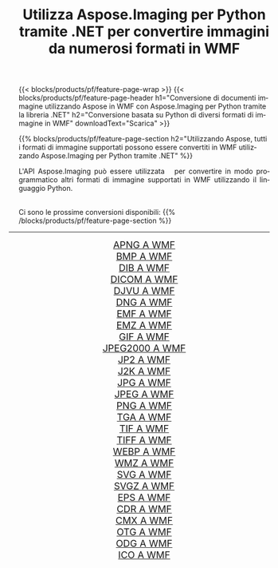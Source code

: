 ﻿---
title: Utilizza Aspose.Imaging per Python tramite .NET per convertire immagini da numerosi formati in WMF 
weight: 3920
url: /it/python-net/conversion/to/wmf/ 
lang: it
langdirlevel: 2
locales: zh-hans,ja,it,ru,de,es,fr,nl,id,lt,pl,pt,vi,tr,ko,zh-hant,ar,hi,th,sv,cs,uk,he
description: Puoi utilizzare Aspose.Imaging per Python tramite la libreria .NET per convertire da una varietà di formati in WMF
---

{{< blocks/products/pf/feature-page-wrap >}}
{{< blocks/products/pf/feature-page-header h1="Conversione di documenti immagine utilizzando Aspose in WMF con Aspose.Imaging per Python tramite la libreria .NET" h2="Conversione basata su Python di diversi formati di immagine in WMF" downloadText="Scarica" >}}


{{% blocks/products/pf/feature-page-section  h2="Utilizzando Aspose, tutti i formati di immagine supportati possono essere convertiti in WMF utilizzando Aspose.Imaging per Python tramite .NET" %}}
<p align=justify>L'API Aspose.Imaging può essere utilizzata   per convertire in modo programmatico altri formati di immagine supportati in WMF utilizzando il linguaggio Python.</p>
<br/>
Ci sono le prossime conversioni disponibili:
{{% /blocks/products/pf/feature-page-section %}}
<div class="container-fluid productfamilypage bg-gray">
    <div class="convertypes bg-gray agp-content section">
        <div class="container">
		<hr style="margin-left:-20px;"/>
		<div class="row other-converters" style="gap: 10px;font-size: 19px;text-align:center;">
		    <div class='col-md-2 other-converter remove-lp remove-rp'><a href="/imaging/it/python-net/conversion/apng-to-wmf/" style="padding:15px;">APNG A WMF</a></div>
<div class='col-md-2 other-converter remove-lp remove-rp'><a href="/imaging/it/python-net/conversion/bmp-to-wmf/" style="padding:15px;">BMP A WMF</a></div>
<div class='col-md-2 other-converter remove-lp remove-rp'><a href="/imaging/it/python-net/conversion/dib-to-wmf/" style="padding:15px;">DIB A WMF</a></div>
<div class='col-md-2 other-converter remove-lp remove-rp'><a href="/imaging/it/python-net/conversion/dicom-to-wmf/" style="padding:15px;">DICOM A WMF</a></div>
<div class='col-md-2 other-converter remove-lp remove-rp'><a href="/imaging/it/python-net/conversion/djvu-to-wmf/" style="padding:15px;">DJVU A WMF</a></div>
<div class='col-md-2 other-converter remove-lp remove-rp'><a href="/imaging/it/python-net/conversion/dng-to-wmf/" style="padding:15px;">DNG A WMF</a></div>
<div class='col-md-2 other-converter remove-lp remove-rp'><a href="/imaging/it/python-net/conversion/emf-to-wmf/" style="padding:15px;">EMF A WMF</a></div>
<div class='col-md-2 other-converter remove-lp remove-rp'><a href="/imaging/it/python-net/conversion/emz-to-wmf/" style="padding:15px;">EMZ A WMF</a></div>
<div class='col-md-2 other-converter remove-lp remove-rp'><a href="/imaging/it/python-net/conversion/gif-to-wmf/" style="padding:15px;">GIF A WMF</a></div>
<div class='col-md-2 other-converter remove-lp remove-rp'><a href="/imaging/it/python-net/conversion/jpeg2000-to-wmf/" style="padding:15px;">JPEG2000 A WMF</a></div>
<div class='col-md-2 other-converter remove-lp remove-rp'><a href="/imaging/it/python-net/conversion/jp2-to-wmf/" style="padding:15px;">JP2 A WMF</a></div>
<div class='col-md-2 other-converter remove-lp remove-rp'><a href="/imaging/it/python-net/conversion/j2k-to-wmf/" style="padding:15px;">J2K A WMF</a></div>
<div class='col-md-2 other-converter remove-lp remove-rp'><a href="/imaging/it/python-net/conversion/jpg-to-wmf/" style="padding:15px;">JPG A WMF</a></div>
<div class='col-md-2 other-converter remove-lp remove-rp'><a href="/imaging/it/python-net/conversion/jpeg-to-wmf/" style="padding:15px;">JPEG A WMF</a></div>
<div class='col-md-2 other-converter remove-lp remove-rp'><a href="/imaging/it/python-net/conversion/png-to-wmf/" style="padding:15px;">PNG A WMF</a></div>
<div class='col-md-2 other-converter remove-lp remove-rp'><a href="/imaging/it/python-net/conversion/tga-to-wmf/" style="padding:15px;">TGA A WMF</a></div>
<div class='col-md-2 other-converter remove-lp remove-rp'><a href="/imaging/it/python-net/conversion/tif-to-wmf/" style="padding:15px;">TIF A WMF</a></div>
<div class='col-md-2 other-converter remove-lp remove-rp'><a href="/imaging/it/python-net/conversion/tiff-to-wmf/" style="padding:15px;">TIFF A WMF</a></div>
<div class='col-md-2 other-converter remove-lp remove-rp'><a href="/imaging/it/python-net/conversion/webp-to-wmf/" style="padding:15px;">WEBP A WMF</a></div>
<div class='col-md-2 other-converter remove-lp remove-rp'><a href="/imaging/it/python-net/conversion/wmz-to-wmf/" style="padding:15px;">WMZ A WMF</a></div>
<div class='col-md-2 other-converter remove-lp remove-rp'><a href="/imaging/it/python-net/conversion/svg-to-wmf/" style="padding:15px;">SVG A WMF</a></div>
<div class='col-md-2 other-converter remove-lp remove-rp'><a href="/imaging/it/python-net/conversion/svgz-to-wmf/" style="padding:15px;">SVGZ A WMF</a></div>
<div class='col-md-2 other-converter remove-lp remove-rp'><a href="/imaging/it/python-net/conversion/eps-to-wmf/" style="padding:15px;">EPS A WMF</a></div>
<div class='col-md-2 other-converter remove-lp remove-rp'><a href="/imaging/it/python-net/conversion/cdr-to-wmf/" style="padding:15px;">CDR A WMF</a></div>
<div class='col-md-2 other-converter remove-lp remove-rp'><a href="/imaging/it/python-net/conversion/cmx-to-wmf/" style="padding:15px;">CMX A WMF</a></div>
<div class='col-md-2 other-converter remove-lp remove-rp'><a href="/imaging/it/python-net/conversion/otg-to-wmf/" style="padding:15px;">OTG A WMF</a></div>
<div class='col-md-2 other-converter remove-lp remove-rp'><a href="/imaging/it/python-net/conversion/odg-to-wmf/" style="padding:15px;">ODG A WMF</a></div>
<div class='col-md-2 other-converter remove-lp remove-rp'><a href="/imaging/it/python-net/conversion/ico-to-wmf/" style="padding:15px;">ICO A WMF</a></div>
                </div>
        </div>
    </div>
</div>
<br/>

